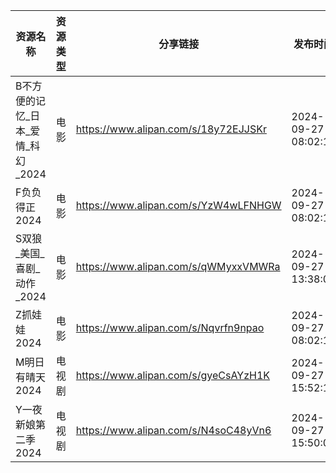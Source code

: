 | 资源名称                  | 资源类型 | 分享链接                                 | 发布时间                |
| --------------------- | ---- | ------------------------------------ | ------------------- |
| B不方便的记忆_日本_爱情_科幻_2024 | 电影   | https://www.alipan.com/s/18y72EJJSKr | 2024-09-27 08:02:10 |
| F负负得正2024             | 电影   | https://www.alipan.com/s/YzW4wLFNHGW | 2024-09-27 08:02:14 |
| S双狼_美国_喜剧_动作_2024     | 电影   | https://www.alipan.com/s/qWMyxxVMWRa | 2024-09-27 13:38:09 |
| Z抓娃娃2024              | 电影   | https://www.alipan.com/s/Nqvrfn9npao | 2024-09-27 08:02:12 |
| M明日有晴天2024            | 电视剧  | https://www.alipan.com/s/gyeCsAYzH1K | 2024-09-27 15:52:14 |
| Y一夜新娘第二季2024          | 电视剧  | https://www.alipan.com/s/N4soC48yVn6 | 2024-09-27 15:50:09 |
